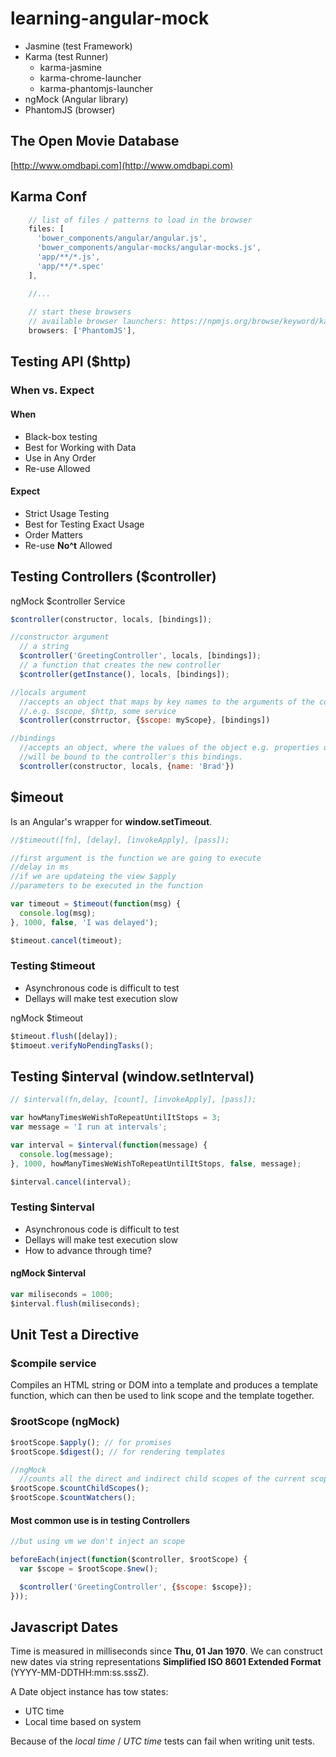 # learning-angular-mock

* Jasmine (test Framework)
* Karma (test Runner)
    - karma-jasmine
    - karma-chrome-launcher
    - karma-phantomjs-launcher
* ngMock (Angular library)
* PhantomJS (browser)

## The Open Movie Database
[http://www.omdbapi.com](http://www.omdbapi.com)

## Karma Conf

```javascript
    // list of files / patterns to load in the browser
    files: [
      'bower_components/angular/angular.js',
      'bower_components/angular-mocks/angular-mocks.js',
      'app/**/*.js',
      'app/**/*.spec'
    ],

    //...
    
    // start these browsers
    // available browser launchers: https://npmjs.org/browse/keyword/karma-launcher
    browsers: ['PhantomJS'],
```

## Testing API ($http)

### When vs. Expect

#### When

* Black-box testing
* Best for Working with Data
* Use in Any Order
* Re-use Allowed

#### Expect

* Strict Usage Testing
* Best for Testing Exact Usage
* Order Matters
* Re-use **No^t** Allowed

## Testing Controllers ($controller)

ngMock $controller Service 

```javascript
$controller(constructor, locals, [bindings]);

//constructor argument
  // a string
  $controller('GreetingController', locals, [bindings]);
  // a function that creates the new controller
  $controller(getInstance(), locals, [bindings]);

//locals argument
  //accepts an object that maps by key names to the arguments of the controller constructor function
  //.e.g. $scope, $http, some service
  $controller(constrructor, {$scope: myScope}, [bindings])

//bindings
  //accepts an object, where the values of the object e.g. properties or functions, 
  //will be bound to the controller's this bindings.
  $controller(constructor, locals, {name: 'Brad'})
```

## $imeout

Is an Angular's wrapper for **window.setTimeout**.

```javascript
//$timeout([fn], [delay], [invokeApply], [pass]);

//first argument is the function we are going to execute
//delay in ms
//if we are updateing the view $apply
//parameters to be executed in the function

var timeout = $timeout(function(msg) {
  console.log(msg);
}, 1000, false, 'I was delayed');

$timeout.cancel(timeout);
```

### Testing $timeout

- Asynchronous code is difficult to test
- Dellays will make test execution slow

ngMock $timeout

```javascript
$timeout.flush([delay]);
$timoeut.verifyNoPendingTasks();
```

## Testing $interval (window.setInterval)

```javascript
// $interval(fn,delay, [count], [invokeApply], [pass]);

var howManyTimesWeWishToRepeatUntilItStops = 3;
var message = 'I run at intervals';

var interval = $interval(function(message) {
  console.log(message);
}, 1000, howManyTimesWeWishToRepeatUntilItStops, false, message);

$interval.cancel(interval);
```

### Testing $interval

- Asynchronous code is difficult to test
- Dellays will make test execution slow
- How to advance through time?

#### ngMock $interval

```javascript
var miliseconds = 1000;
$interval.flush(miliseconds);
```

## Unit Test a Directive

### $compile service

Compiles an HTML string or DOM into a template and produces a template function, which can then be used to link scope and the template together.

### $rootScope (ngMock)

```javascript
$rootScope.$apply(); // for promises
$rootScope.$digest(); // for rendering templates

//ngMock
  //counts all the direct and indirect child scopes of the current scope
$rootScope.$countChildScopes();
$rootScope.$countWatchers();
```

#### Most common use is in testing Controllers

```javascript
//but using vm we don't inject an scope

beforeEach(inject(function($controller, $rootScope) {
  var $scope = $rootScope.$new();

  $controller('GreetingController', {$scope: $scope});
}));
```

## Javascript Dates

Time is measured in milliseconds since **Thu, 01 Jan 1970**. We can construct new dates via string representations **Simplified ISO 8601 Extended Format** (YYYY-MM-DDTHH:mm:ss.sssZ).

A Date object instance has tow states:

+ UTC time
+ Local time based on system

Because of the *local time* / *UTC time* tests can fail when writing unit tests.

